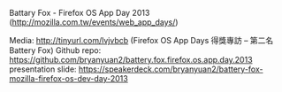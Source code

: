 Battary Fox - Firefox OS App Day 2013 (http://mozilla.com.tw/events/web_app_days/)

Media: http://tinyurl.com/lvjvbcb (Firefox OS App Days 得獎專訪 – 第二名 Battery Fox)
Github repo: https://github.com/bryanyuan2/battery.fox.firefox.os.app.day.2013
presentation slide: https://speakerdeck.com/bryanyuan2/battery-fox-mozilla-firefox-os-dev-day-2013
